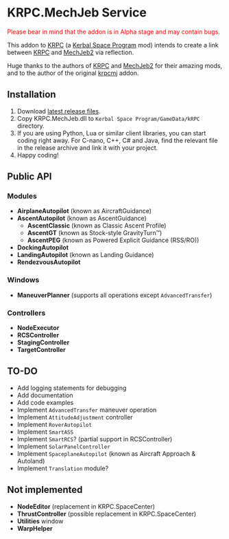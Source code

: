 # KRPC.MechJeb Service

<span style="color: red">Please bear in mind that the addon is in Alpha stage and may contain bugs.</span>

This addon to [KRPC](https://krpc.github.io/krpc) (a [Kerbal Space Program](https://kerbalspaceprogram.com/) mod) intends to
create a link between [KRPC](https://krpc.github.io/krpc) and [MechJeb2](https://github.com/MuMech/MechJeb2) via reflection.

Huge thanks to the authors of [KRPC](https://krpc.github.io/krpc) and [MechJeb2](https://github.com/MuMech/MechJeb2) for
their amazing mods, and to the author of the original [krpcmj](https://github.com/artwhaley/krpcmj/) addon.

## Installation

1. Download [latest release files](https://github.com/Genhis/KRPC.MechJeb/releases).
2. Copy KRPC.MechJeb.dll to `Kerbal Space Program/GameData/kRPC` directory.
3. If you are using Python, Lua or similar client libraries, you can start coding right away. For C-nano, C++, C# and Java,
find the relevant file in the release archive and link it with your project.
4. Happy coding!

## Public API

### Modules

- **AirplaneAutopilot** (known as AircraftGuidance)
- **AscentAutopilot** (known as AscentGuidance)
  - **AscentClassic** (known as Classic Ascent Profile)
  - **AscentGT** (known as Stock-style GravityTurn™)
  - **AscentPEG** (known as Powered Explicit Guidance (RSS/RO))
- **DockingAutopilot**
- **LandingAutopilot** (known as Landing Guidance)
- **RendezvousAutopilot**

### Windows

- **ManeuverPlanner** (supports all operations except `AdvancedTransfer`)

### Controllers

- **NodeExecutor**
- **RCSController**
- **StagingController**
- **TargetController**

## TO-DO

- Add logging statements for debugging
- Add documentation
- Add code examples
- Implement `AdvancedTransfer` maneuver operation
- Implement `AttitudeAdjustment` controller
- Implement `RoverAutopilot`
- Implement `SmartASS`
- Implement `SmartRCS`? (partial support in RCSController)
- Implement `SolarPanelController`
- Implement `SpaceplaneAutopilot` (known as Aircraft Approach & Autoland)
- Implement `Translation` module?

## Not implemented

- **NodeEditor** (replacement in KRPC.SpaceCenter)
- **ThrustController** (possible replacement in KRPC.SpaceCenter)
- **Utilities** window
- **WarpHelper**
